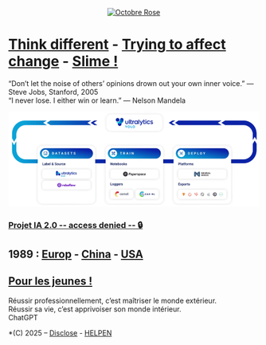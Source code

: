 
<p align="center">
  <a href="https://octobre-rose.ligue-cancer.net/">
    <img alt="Octobre Rose" src="https://img.shields.io/badge/Octobre%20Rose-%23ff69b4?style=flat-square">
  </a>
</p>

# [Think different](https://youtu.be/JHFrR6sD6gw?si=4lZNLp5rvtaKNM9p) - [Trying to affect change](https://youtu.be/XcG6CpxKFnU?si=bR8iyD-ux8ZpVTKn) - [Slime !](https://youtu.be/kMpXyi6L5tc?si=oSxfYEhRz8CaZkZ1)
“Don’t let the noise of others’ opinions drown out your own inner voice.” — Steve Jobs, Stanford, 2005  
“I never lose. I either win or learn.” — Nelson Mandela  

<p align="center">
  <a href="https://www.youtube.com/shorts/4rkxi3b42NU" title="Voir la vidéo YouTube Shorts">
    <img src="https://github.com/Math13Net/ultralytics/blob/main/interesting.png"
         alt="Yo ! Lo ! — Ultralytics"
         width="700"
         loading="lazy">
  </a>
</p>

### [Projet IA 2.0 -- access denied -- 🔒](https://math13net.github.io/projet-IA-2.0/)  

## 1989 : [Europ](https://youtu.be/FqIEdv3Q3-M?si=DxSXhdzeDDg9gb6T) - [China](https://youtu.be/YeFzeNAHEhU?si=qtgCgs-NC1ovtoof) - [USA](https://youtu.be/FwFduRA_L6Q?si=sveJlYF2nS3J2SC9)
## [Pour les jeunes !](https://youtu.be/nSWfyx7pgfk?si=aDbhQ_yMhUUgw6Zx)

Réussir professionnellement, c’est maîtriser le monde extérieur.  
Réussir sa vie, c’est apprivoiser son monde intérieur.  
ChatGPT

*(C) 2025 – [Disclose](https://disclose.ngo/fr) - [HELPEN](https://helpen.fr/)







